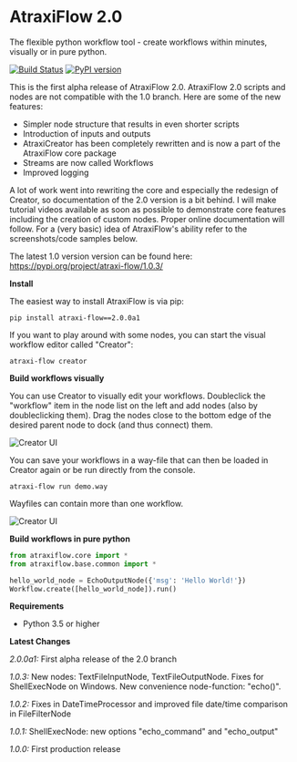 # AtraxiFlow 2.0
The flexible python workflow tool - create workflows within minutes, visually or in pure python.

[![Build Status](https://travis-ci.org/smertiens/AtraxiFlow.svg?branch=master)](https://travis-ci.org/smertiens/AtraxiFlow)
[![PyPI version](https://badge.fury.io/py/atraxi-flow.svg)](https://badge.fury.io/py/atraxi-flow)

This is the first alpha release of AtraxiFlow 2.0. AtraxiFlow 2.0 scripts and nodes are not compatible with the 1.0
branch. Here are some of the new features:

* Simpler node structure that results in even shorter scripts
* Introduction of inputs and outputs
* AtraxiCreator has been completely rewritten and is now a part of the AtraxiFlow core package
* Streams are now called Workflows
* Improved logging

A lot of work went into rewriting the core and especially the redesign of Creator, so 
documentation of the 2.0 version is a bit behind. 
I will make tutorial videos available as soon as possible to demonstrate core features including
the creation of custom nodes. Proper online documentation will follow. For a (very basic) idea
of AtraxiFlow's ability refer to the screenshots/code samples below.

The latest 1.0 version version can be found here: https://pypi.org/project/atraxi-flow/1.0.3/

**Install**

The easiest way to install AtraxiFlow is via pip:

```
pip install atraxi-flow==2.0.0a1
```

If you want to play around with some nodes, you can start the visual workflow editor called "Creator":

```
atraxi-flow creator
```

**Build workflows visually**

You can use Creator to visually edit your workflows. Doubleclick the "workflow" item in the node list
on the left and add nodes (also by doubleclicking them). Drag the nodes close to the bottom edge of the
desired parent node to dock (and thus connect) them.

![Creator UI](https://media.atraxi-flow.com/demo_ui.png)

You can save your workflows in a way-file that can then be loaded in Creator again or be run
directly from the console.

```
atraxi-flow run demo.way
```

Wayfiles can contain more than one workflow. 

![Creator UI](https://media.atraxi-flow.com/demo_console.png)


**Build workflows in pure python**

```python
from atraxiflow.core import *
from atraxiflow.base.common import *

hello_world_node = EchoOutputNode({'msg': 'Hello World!'})
Workflow.create([hello_world_node]).run()
```

**Requirements**

* Python 3.5 or higher

**Latest Changes**

_2.0.0a1:_ First alpha release of the 2.0 branch

_1.0.3:_ New nodes: TextFileInputNode, TextFileOutputNode. Fixes for ShellExecNode on Windows. New convenience node-function: "echo()".

_1.0.2:_ Fixes in DateTimeProcessor and improved file date/time comparison in FileFilterNode

_1.0.1:_ ShellExecNode: new options "echo_command" and "echo_output"

_1.0.0:_ First production release  

